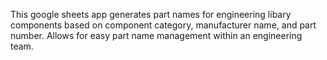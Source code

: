 This google sheets app generates part names for engineering libary components based on component category, manufacturer name, and part number. Allows for easy part name management within an engineering team.
